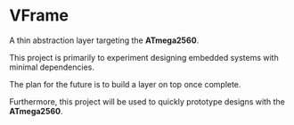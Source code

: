 # VFrame

A thin abstraction layer targeting the **ATmega2560**.

This project is primarily to experiment designing embedded systems with minimal dependencies.

The plan for the future is to build a layer on top once complete.

Furthermore, this project will be used to quickly prototype designs with the **ATmega2560**.
